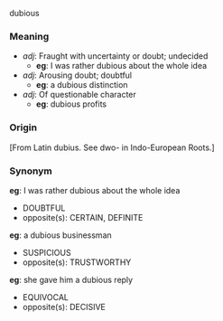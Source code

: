 dubious
### Meaning
+ _adj_: Fraught with uncertainty or doubt; undecided
    + __eg__: I was rather dubious about the whole idea
+ _adj_: Arousing doubt; doubtful
	+ __eg__: a dubious distinction
+ _adj_: Of questionable character
	+ __eg__: dubious profits

### Origin

[From Latin dubius. See dwo- in Indo-European Roots.]

### Synonym

__eg__: I was rather dubious about the whole idea

+ DOUBTFUL
+ opposite(s): CERTAIN, DEFINITE

__eg__: a dubious businessman

+ SUSPICIOUS
+ opposite(s): TRUSTWORTHY

__eg__: she gave him a dubious reply

+ EQUIVOCAL
+ opposite(s): DECISIVE


